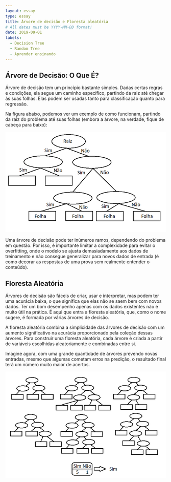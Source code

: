 ```yaml
---
layout: essay
type: essay
title: Árvore de decisão e Floresta aleatória
# All dates must be YYYY-MM-DD format!
date: 2019-09-01
labels:
  - Decision Tree
  - Random Tree
  - Aprender ensinando
---
```




## Árvore de Decisão: O Que É?

<p>Árvore de decisão tem um princípio bastante simples. Dadas certas regras e condições, ela segue um caminho específico, partindo da raiz até chegar às suas folhas. Elas podem ser usadas tanto para classificação quanto para regressão.</p>
<p>Na figura abaixo, podemos ver um exemplo de como funcionam, partindo da raiz do problema até suas folhas (embora a árvore, na verdade, fique de cabeça para baixo):</p> 
<img class="ui fluid image" src="../images/decision_tree.png">
<p>Uma árvore de decisão pode ter inúmeros ramos, dependendo do problema em questão. Por isso, é importante limitar a complexidade para evitar o overfitting, onde o modelo se ajusta demasiadamente aos dados de treinamento e não consegue generalizar para novos dados de entrada (é como decorar as respostas de uma prova sem realmente entender o conteúdo).</p> 

## Floresta Aleatória

<p>Árvores de decisão são fáceis de criar, usar e interpretar, mas podem ter uma acurácia baixa, o que significa que elas não se saem bem com novos dados. Ter um bom desempenho apenas com os dados existentes não é muito útil na prática. É aqui que entra a floresta aleatória, que, como o nome sugere, é formada por várias árvores de decisão.</p>
<p>A floresta aleatória combina a simplicidade das árvores de decisão com um aumento significativo na acurácia proporcionado pela coleção dessas árvores. Para construir uma floresta aleatória, cada árvore é criada a partir de variáveis escolhidas aleatoriamente e combinadas entre si.</p>
<p>Imagine agora, com uma grande quantidade de árvores prevendo novas entradas, mesmo que algumas cometam erros na predição, o resultado final terá um número muito maior de acertos.</p>
<img class="ui fluid image" src="../images/random_forest.png">


	
	

